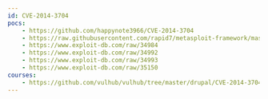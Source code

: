 ```yaml
---
id: CVE-2014-3704
pocs:
    - https://github.com/happynote3966/CVE-2014-3704
    - https://raw.githubusercontent.com/rapid7/metasploit-framework/master/modules/exploits/multi/http/drupal_drupageddon.rb
    - https://www.exploit-db.com/raw/34984
    - https://www.exploit-db.com/raw/34992
    - https://www.exploit-db.com/raw/34993
    - https://www.exploit-db.com/raw/35150
courses:
    - https://github.com/vulhub/vulhub/tree/master/drupal/CVE-2014-3704
---
```

